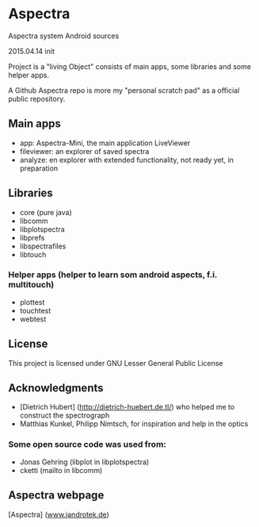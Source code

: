 # Aspectra
Aspectra system Android sources

2015.04.14 init

Project is a "living Object" consists of main apps, some libraries and some helper apps.

A Github Aspectra repo is more my "personal scratch pad" as a official public repository.

## Main apps
  - app: Aspectra-Mini, the main application LiveViewer
  - fileviewer: an explorer of saved spectra
  - analyze: en explorer with extended functionality, not ready yet, in preparation
  
## Libraries  
  - core (pure java)
  - libcomm
  - libplotspectra
  - libprefs
  - libspectrafiles
  - libtouch
  
### Helper apps (helper to learn som android aspects, f.i. multitouch)  
  - plottest
  - touchtest
  - webtest
  
## License
This project is licensed under GNU Lesser General Public License

## Acknowledgments

- [Dietrich Hubert] (http://dietrich-huebert.de.tl/) who helped me to construct the spectrograph 
- Matthias Kunkel, Philipp Nimtsch, for inspiration and help in the optics

### Some open source code was used from:
- Jonas Gehring (libplot in libplotspectra)
- cketti (mailto in libcomm)

## Aspectra webpage
[Aspectra] (www.jandrotek.de)
